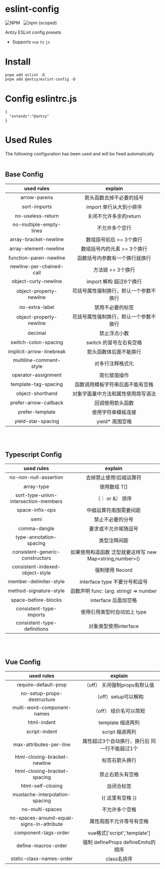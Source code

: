 # eslint-config
![NPM](https://img.shields.io/npm/l/@antzy/eslint-config) &nbsp;
![npm (scoped)](https://img.shields.io/npm/v/@antzy/eslint-config?color=%20) <br/>

Antzy ESLint config presets

-  Supports `vue`  `ts` `js`

# Install
```
pnpm add eslint -D
pnpm add @antzy/eslint-config -D
```

# Config eslintrc.js
```
{
  "extends":"@antzy"
}
```

# Used Rules
The following configuration has been used and will be fixed automatically <br><br>

## Base Config 

|        used rules        |            explain             |
| :----------------------: | :----------------------------: |
|       arrow-parens       |    箭头函数去掉不必要的括号      |
|       sort-imports       |    import 单行从大到小排序      |
|    no-useless-return     |     关闭不允许多余的return      |
| no-multiple-empty-lines  |         不允许多个空行          |
|  array-bracket-newline   |    数组括号前后 >= 3个换行       |
|  array-element-newline   |  数组括号内的元素 >= 3个换行      |
|  function-paren-newline  | 函数括号内参数有一个换行就换行     |
| newline-per-chained-call |       方法链 >= 3个换行         |
|   object-curly-newline   |    import 解构 超过6个换行      |
| object-property-newline  | 花括号属性强制换行，默认一个参数不换行 |
| no-extra-label           | 禁用不必要的标签 |
| object-property-newline  | 花括号属性强制换行，默认一个参数不换行 |
| decimal                  | 禁止浮点小数 |
| switch-colon-spacing     | switch 的冒号左右有空格 |
| implicit-arrow-linebreak  | 箭头函数体后面不能换行 |
| multiline-comment-style  | 对多行注释格式化 |
| operator-assignment      | 简化赋值操作 |
| template-tag-spacing  | 函数调用模板字符串后面不能有空格 |
| object-shorthand  | 对象字面量中方法和属性使用简写语法 |
| prefer-arrow-callback  | 回调使用箭头函数 |
| prefer-template  | 使用字符串模板连接 |
| yield-star-spacing  | yield* 周围空格 |



<br/><br/>

## Typescript Config 

|        used rules        |            explain             |
| :----------------------: | :----------------------------: |
|  no-non-null-assertion   |    去掉禁止使用!后缀运算符     |
|       array-type         |            使用数组 T[]      |
| sort-type-union-intersection-members |  （｜ or &） 排序 |
| space-infix-ops          |         中缀运算符周围需要间距 |
| semi                     |         禁止不必要的分号 |
| comma-dangle             |         要求或不允许尾随逗号 |
| type-annotation-spacing  |         类型注释间距 |
| consistent-generic-constructors  |  如果使用构造函数 泛型就要这样写 new Map<string,number>() |
| consistent-indexed-object-style  |         强制使用 Record |
| member-delimiter-style    |   interface type 不要分号和逗号 |
| method-signature-style    |   函数声明 func: (arg: string) => number |
| space-before-blocks   |   interface 后面加空格 |
| consistent-type-imports    |   使用引用类型时自动加上 type |
| consistent-type-definitions    |   对象类型使用interface |






<br/><br/>

## Vue Config 

|        used rules        |            explain             |
| :----------------------: | :----------------------------: |
|  require-default-prop   | （off） 关闭强制props有默认值     |
|  no-setup-props-destructure  |   （off）setup可以解构    |
| multi-word-component-names          | （off）  组价名可以简短 |
|        html-indent           |  template 缩进两列 |
|        script-indent           |  script 缩进两列 |
| max-attributes-per-line        |  属性超过3个自动换行，换行后 同一行不能超过1个 |
|  html-closing-bracket-newline  |  标签右箭头换行 |
|  html-closing-bracket-spacing  |  禁止右箭头有空格 |
|  html-self-closing             |  自闭合标签 |
| mustache-interpolation-spacing |  {{ 这里有空格 }} |
|  no-multi-spaces               |  不允许多个空格 |
|no-spaces-around-equal-signs-in-attribute  | 属性周围不允许等号有空格 |
|  component-tags-order          |  vue格式['script','template'] |
|  define-macros-order           |  强制 defineProps defineEmits的顺序 |
|  static-class-names-order      |  class名排序 |









